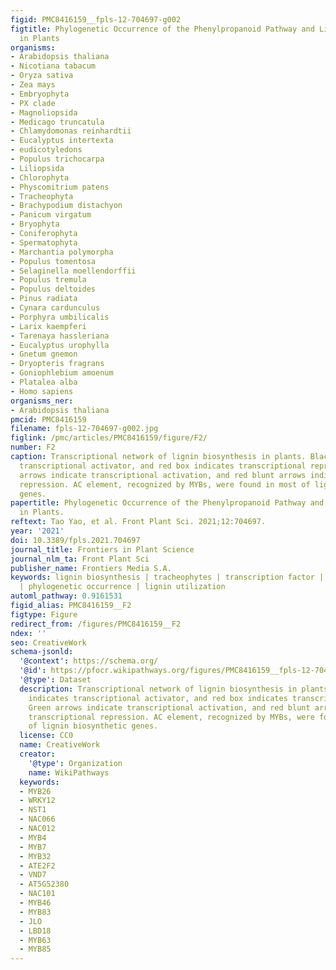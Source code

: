 ```yaml
---
figid: PMC8416159__fpls-12-704697-g002
figtitle: Phylogenetic Occurrence of the Phenylpropanoid Pathway and Lignin Biosynthesis
  in Plants
organisms:
- Arabidopsis thaliana
- Nicotiana tabacum
- Oryza sativa
- Zea mays
- Embryophyta
- PX clade
- Magnoliopsida
- Medicago truncatula
- Chlamydomonas reinhardtii
- Eucalyptus intertexta
- eudicotyledons
- Populus trichocarpa
- Liliopsida
- Chlorophyta
- Physcomitrium patens
- Tracheophyta
- Brachypodium distachyon
- Panicum virgatum
- Bryophyta
- Coniferophyta
- Spermatophyta
- Marchantia polymorpha
- Populus tomentosa
- Selaginella moellendorffii
- Populus tremula
- Populus deltoides
- Pinus radiata
- Cynara cardunculus
- Porphyra umbilicalis
- Larix kaempferi
- Tarenaya hassleriana
- Eucalyptus urophylla
- Gnetum gnemon
- Dryopteris fragrans
- Goniophlebium amoenum
- Platalea alba
- Homo sapiens
organisms_ner:
- Arabidopsis thaliana
pmcid: PMC8416159
filename: fpls-12-704697-g002.jpg
figlink: /pmc/articles/PMC8416159/figure/F2/
number: F2
caption: Transcriptional network of lignin biosynthesis in plants. Black box indicates
  transcriptional activator, and red box indicates transcriptional repressor. Green
  arrows indicate transcriptional activation, and red blunt arrows indicate transcriptional
  repression. AC element, recognized by MYBs, were found in most of lignin biosynthetic
  genes.
papertitle: Phylogenetic Occurrence of the Phenylpropanoid Pathway and Lignin Biosynthesis
  in Plants.
reftext: Tao Yao, et al. Front Plant Sci. 2021;12:704697.
year: '2021'
doi: 10.3389/fpls.2021.704697
journal_title: Frontiers in Plant Science
journal_nlm_ta: Front Plant Sci
publisher_name: Frontiers Media S.A.
keywords: lignin biosynthesis | tracheophytes | transcription factor | EPSP synthase
  | phylogenetic occurrence | lignin utilization
automl_pathway: 0.9161531
figid_alias: PMC8416159__F2
figtype: Figure
redirect_from: /figures/PMC8416159__F2
ndex: ''
seo: CreativeWork
schema-jsonld:
  '@context': https://schema.org/
  '@id': https://pfocr.wikipathways.org/figures/PMC8416159__fpls-12-704697-g002.html
  '@type': Dataset
  description: Transcriptional network of lignin biosynthesis in plants. Black box
    indicates transcriptional activator, and red box indicates transcriptional repressor.
    Green arrows indicate transcriptional activation, and red blunt arrows indicate
    transcriptional repression. AC element, recognized by MYBs, were found in most
    of lignin biosynthetic genes.
  license: CC0
  name: CreativeWork
  creator:
    '@type': Organization
    name: WikiPathways
  keywords:
  - MYB26
  - WRKY12
  - NST1
  - NAC066
  - NAC012
  - MYB4
  - MYB7
  - MYB32
  - ATE2F2
  - VND7
  - AT5G52380
  - NAC101
  - MYB46
  - MYB83
  - JLO
  - LBD18
  - MYB63
  - MYB85
---
```

